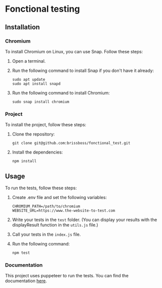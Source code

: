 # Fonctional testing

## Installation

### Chromium

To install Chromium on Linux, you can use Snap. Follow these steps:

1. Open a terminal.

2. Run the following command to install Snap if you don't have it already:
    ```shell
    sudo apt update
    sudo apt install snapd
    ```

3. Run the following command to install Chromium:
    ```shell
    sudo snap install chromium
    ```

### Project

To install the project, follow these steps:

1. Clone the repository:
    ```shell
    git clone git@github.com:brissboss/fonctional_test.git
    ```

2. Install the dependencies:
    ```shell
    npm install
    ```

## Usage

To run the tests, follow these steps:

1. Create .env file and set the following variables:
    ```shell
    CHROMIUM_PATH=/path/to/chromium
    WEBSITE_URL=https://www.the-website-to-test.com
    ```

2. Write your tests in the `test` folder. (You can display your results with the displayResult function in the `utils.js` file.)

3. Call your tests in the `index.js` file.

4. Run the following command:
    ```shell
    npm test
    ```

### Documentation

This project uses puppeteer to run the tests. You can find the documentation [here](https://pptr.dev/).